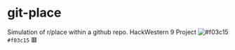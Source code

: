 # git-place
Simulation of r/place within a github repo. HackWestern 9 Project
![#f03c15](https://placehold.co/15x15/f03c15/f03c15.png) `#f03c15`
:red_square: